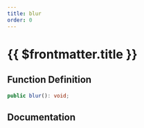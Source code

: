 ```yaml
---
title: blur
order: 0
---
```


# {{ $frontmatter.title }}

## Function Definition

```ts
public blur(): void;
```

## Documentation

<!--@include: ./parts/blur.md-->
